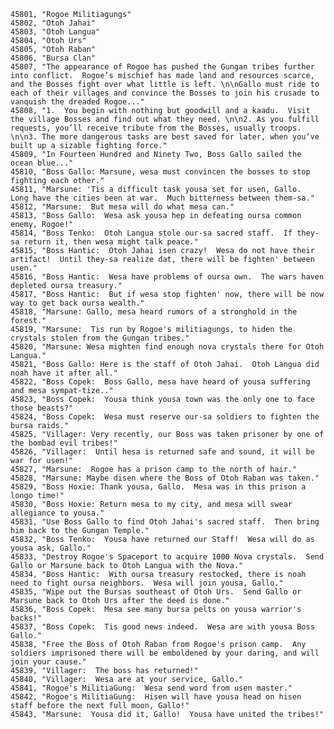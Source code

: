 ﻿```text
45801, "Rogoe Militiagungs"
45802, "Otoh Jahai"
45803, "Otoh Langua"
45804, "Otoh Urs"
45805, "Otoh Raban"
45806, "Bursa Clan"
45807, "The appearance of Rogoe has pushed the Gungan tribes further into conflict.  Rogoe’s mischief has made land and resources scarce, and the Bosses fight over what little is left. \n\nGallo must ride to each of their villages and convince the Bosses to join his crusade to vanquish the dreaded Rogoe..."
45808, "1.  You begin with nothing but goodwill and a kaadu.  Visit the village Bosses and find out what they need. \n\n2. As you fulfill requests, you’ll receive tribute from the Bosses, usually troops. \n\n3. The more dangerous tasks are best saved for later, when you’ve built up a sizable fighting force."
45809, "In Fourteen Hundred and Ninety Two, Boss Gallo sailed the ocean blue..."
45810, "Boss Gallo: Marsune, wesa must convincen the bosses to stop fighting each other."
45811, "Marsune: 'Tis a difficult task yousa set for usen, Gallo.  Long have the cities been at war.  Much bitterness between them-sa."
45812, "Marsune:  But mesa will do what mesa can."
45813, "Boss Gallo:  Wesa ask yousa hep in defeating oursa common enemy, Rogoe!"
45814, "Boss Tenko:  Otoh Langua stole our-sa sacred staff.  If they-sa return it, then wesa might talk peace."
45815, "Boss Hantic:  Otoh Jahai isen crazy!  Wesa do not have their artifact!  Until they-sa realize dat, there will be fighten' between usen."
45816, "Boss Hantic:  Wesa have problems of oursa own.  The wars haven depleted oursa treasury."
45817, "Boss Hantic:  But if wesa stop fighten' now, there will be now way to get back oursa wealth."
45818, "Marsune: Gallo, mesa heard rumors of a stronghold in the forest."
45819, "Marsune:  Tis run by Rogoe's militiagungs, to hiden the crystals stolen from the Gungan tribes."
45820, "Marsune: Wesa mighten find enough nova crystals there for Otoh Langua."
45821, "Boss Gallo: Here is the staff of Otoh Jahai.  Otoh Langua did noah have it after all."
45822, "Boss Copek:  Boss Gallo, mesa have heard of yousa suffering and mesa sympat-tize.."
45823, "Boss Copek:  Yousa think yousa town was the only one to face those beasts?"
45824, "Boss Copek:  Wesa must reserve our-sa soldiers to fighten the bursa raids."
45825, "Villager: Very recently, our Boss was taken prisoner by one of the bombad evil tribes!"
45826, "Villager:  Until hesa is returned safe and sound, it will be war for usen!"
45827, "Marsune:  Rogoe has a prison camp to the north of hair."
45828, "Marsune: Maybe disen where the Boss of Otoh Raban was taken."
45829, "Boss Hoxie: Thank yousa, Gallo.  Mesa was in this prison a longo time!"
45830, "Boss Hoxie: Return mesa to my city, and mesa will swear allegiance to yousa."
45831, "Use Boss Gallo to find Otoh Jahai's sacred staff.  Then bring him back to the Gungan Temple."
45832, "Boss Tenko:  Yousa have returned our Staff!  Wesa will do as yousa ask, Gallo."
45833, "Destroy Rogoe's Spaceport to acquire 1000 Nova crystals.  Send Gallo or Marsune back to Otoh Langua with the Nova."
45834, "Boss Hantic:  With oursa treasury restocked, there is noah need to fight oursa neighbors.  Wesa will join yousa, Gallo."
45835, "Wipe out the Bursas southeast of Otoh Urs.  Send Gallo or Marsune back to Otoh Urs after the deed is done."
45836, "Boss Copek:  Mesa see many bursa pelts on yousa warrior's backs!"
45837, "Boss Copek:  Tis good news indeed.  Wesa are with yousa Boss Gallo."
45838, "Free the Boss of Otoh Raban from Rogoe's prison camp.  Any soldiers imprisoned there will be emboldened by your daring, and will join your cause."
45839, "Villager:  The boss has returned!"
45840, "Villager:  Wesa are at your service, Gallo."
45841, "Rogoe's MilitiaGung:  Wesa send word from usen master."
45842, "Rogoe's MilitiaGung:  Hisen will have yousa head on hisen staff before the next full moon, Gallo!"
45843, "Marsune:  Yousa did it, Gallo!  Yousa have united the tribes!"
```